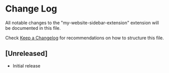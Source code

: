 # Change Log

All notable changes to the "my-website-sidebar-extension" extension will be documented in this file.

Check [Keep a Changelog](http://keepachangelog.com/) for recommendations on how to structure this file.

## [Unreleased]

- Initial release
